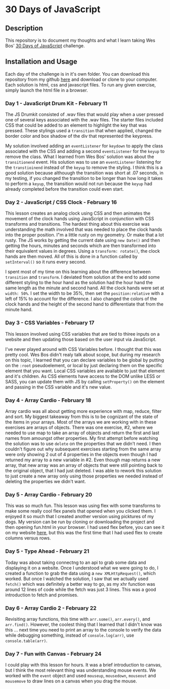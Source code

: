# 30 Days of JavaScript

## Description
This repository is to document my thoughts and what I learn taking Wes Bos' [30 Days of JavaScript](https://javascript30.com/) challenge. 

## Installation and Usage
Each day of the challenge is in it's own folder. You can download this repository from my github [here](https://github.com/rlfuller/30-days-javascript) and download or clone to your computer. Each solution is html, css and javascript files. To run any given exercise, simply launch the html file in a browser. 


### Day 1 - JavaScript Drum Kit - February 11
The JS Drumkit consisted of .wav files that would play when a user pressed one of several keys associated with the .wav files. The starter files included CSS that could be added to an element to highlight the key that was pressed. These stylings used a `transition` that when applied, changed the border color and box shadow of the div that represented the keypress.  

My solution involved adding an `eventListener` for `keydown` to apply the class associated with the CSS and adding a second `eventListener` for the `keyup` to remove the class. What I learned from Wes Bos' solution was about the `transitionend` event. His solution was to use an `eventListener` listening for the `transtioinend` instead of the `keyup` to remove the styling. I think this is a good solution because althouugh the transition was short at .07 seconds, in my testing, if you changed the transition to be longer than how long it takes to perform a `keyup`, the transition would not run because the `keyup` had already completed before the transition could even start.

### Day 2 - JavaScript / CSS Clock - February 16
This lesson creates an analog clock using CSS and then animates the movement of the clock hands using JavaScript in conjunction with CSS transforms and transitions.  The hardest thing about this exercise was understanding the math involved that was needed to place the clock hands into the proper position. I"m a little rusty on my geometry. Or make that a lot rusty. The JS works by getting the current date using `new Date()` and then getting the hours, minutes and seconds which are then transformed into their equivalent values in degrees. Using a `transform: rotate()`, the clock hands are then moved. All of this is done in a function called by `setInterval()` so it runs every second. 

I spent most of my time on this learning about the difference between `transition` and `transform`. I deviated from solution at the end to add some different styling to the hour hand as the solution had the hour hand the same length as the minute and second hand. All the clock hands were set at `width: 50%`. I set the width to be 35%, then set the `position:relative` with a left of 15% to account for the difference. I also changed the colors of the clock hands and the height of the second hand to differentiate that from the minute hand. 

### Day 3 - CSS Variables - February 17
This lesson involved using CSS variables that are tied to thiree inputs on a website and then updating those based on the user input via JavaScript. 

I've never played around with CSS Variables before. I thought that this was pretty cool. Wes Bos didn't realy talk about scope, but during my research on this topic, I learned that you can declare variables to be global by putting on the `:root` pseudoelement, or local by just declaring them on the specific element that you want. Local CSS variables are available to just that element and it's children.  As CSS elements have access to the DOM unlike LESS or SASS, you can update them with JS by calling `setProperty()` on the element and passing in the CSS variable and it's new value. 

### Day 4 - Array Cardio - February 18
Array cardio was all about getting more experience with map, reduce, filter and sort.  My biggest takeaway from this is to be cognizant of the state of the items in your arrays. Most of the arrays we are working with in these exercises are arrays of objects. There was one exercise, #2, where we needed to use map to take an array of objects and return the first and last names from amoungst other properties. My first attempt before watching the solution was to use `delete` on the properties that we didn't need. I then couldn't figure out why subsequent exercises starting from the same array were only showing 2 out of 4 properties in the objects even though I had returned my array to a new variable in #2. Even though map returns a new array, that new array was an array of objects that were still pointing back to the original object, that I had just deleted. I was able to rework this solution to just create a new array only using those properties we needed instead of deleting the properties we didn't want. 

### Day 5 - Array Cardio - February 20
This was so much fun. This lesson was using flex with some transforms to make some really cool flex panels that opened when you clicked them. I enjoyed it so much that I created another version using picktures of my dogs. My version can be run by cloning or downloading the project and then opening fun.html in your browser.  I had used flex before, you can see it on my website [here](http://www.rlfuller.com), but this was the first time that I had used flex to create columns versus rows. 

### Day 5 - Type Ahead - February 21
Today was about taking connectng to an api to grab some data and displaying it on a website. Once I understood what we were going to do, I created a function to grab the data using a `new XMLHttpRequest()`, which worked. But once I watched the solution, I saw that we actually used `fetch()` which was definitely a better way to go, as my xhr function was around 12 lines of code while the fetch was just 3 lines. This was a good introduction to fetch and promises. 

### Day 6 - Array Cardio 2 - February 22
Revisiting array functions, this time with `arr.some()`, `arr.every()`, and `arr.find()`. However, the coolest thing that I learned that I didn't know was this ... next time you need to print an array to the console to verify the data while debugging something, instead of `console.log(arr)`, use `console.table(arr)`.

### Day 7 - Fun with Canvas - February 24
I could play with this lesson for hours. It was a brief introduction to canvas, but I think the most relevant thing was understanding mouse events. We worked with the `event` object and used `mouseup`, `mousedown`, `mouseout` and `mousemove` to draw lines on a canvas when you drag the mouse. 
